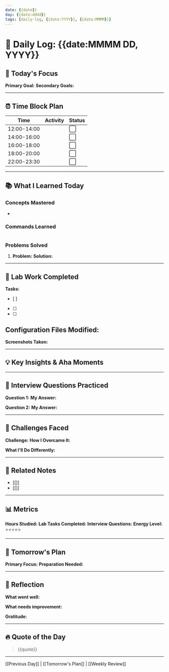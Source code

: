 ```yaml
---
date: {{date}}
day: {{date:dddd}}
tags: [daily-log, {{date:YYYY}}, {{date:MMMM}}]
---
```


# 📅 Daily Log: {{date:MMMM DD, YYYY}}

## 🎯 Today's Focus
**Primary Goal:** 
**Secondary Goals:**

---

## ⏰ Time Block Plan

| Time | Activity | Status |
|------|----------|--------|
| 12:00-14:00 | | ⬜ |
| 14:00-16:00 | | ⬜ |
| 16:00-18:00 | | ⬜ |
| 18:00-20:00 | | ⬜ |
| 22:00-23:30 | | ⬜ |

---

## 📚 What I Learned Today

### Concepts Mastered
- 

### Commands Learned
```bash
```

### Problems Solved
1. **Problem:** 
   **Solution:**

---

## 🔬 Lab Work Completed

**Tasks:**
- [ ] 
- [ ] 
- [ ] 

**Configuration Files Modified:**
- 

**Screenshots Taken:** 

---

## 💡 Key Insights & Aha Moments

> 

---

## 🎤 Interview Questions Practiced

**Question 1:**
**My Answer:**

**Question 2:**
**My Answer:**

---

## 🚧 Challenges Faced

**Challenge:** 
**How I Overcame It:**

**What I'll Do Differently:**

---

## 🔗 Related Notes
- [[]]
- [[]]

---

## 📊 Metrics

**Hours Studied:** 
**Lab Tasks Completed:** 
**Interview Questions:** 
**Energy Level:** ⭐⭐⭐⭐⭐

---

## 🎯 Tomorrow's Plan

**Primary Focus:**
**Preparation Needed:**

---

## 💭 Reflection

**What went well:**

**What needs improvement:**

**Gratitude:**

---

## 🔥 Quote of the Day

> {{quote}}

---

[[Previous Day]] | [[Tomorrow's Plan]] | [[Weekly Review]]